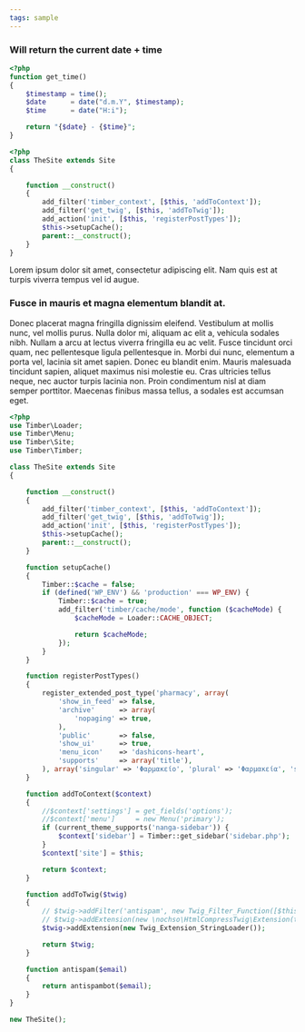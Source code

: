 ```yaml
---
tags: sample
---
```

### Will return the current date + time
```php
<?php
function get_time()
{
    $timestamp = time();
    $date      = date("d.m.Y", $timestamp);
    $time      = date("H:i");

    return "{$date} - {$time}";
}
```
```php
<?php
class TheSite extends Site
{

    function __construct()
    {
        add_filter('timber_context', [$this, 'addToContext']);
        add_filter('get_twig', [$this, 'addToTwig']);
        add_action('init', [$this, 'registerPostTypes']);
        $this->setupCache();
        parent::__construct();
    }
}
```
Lorem ipsum dolor sit amet, consectetur adipiscing elit. Nam quis est at turpis viverra tempus vel id augue.

### Fusce in mauris et magna elementum blandit at.

Donec placerat magna fringilla dignissim eleifend. Vestibulum at mollis nunc, vel mollis purus. Nulla dolor mi, aliquam ac elit a, vehicula sodales nibh. Nullam a arcu at lectus viverra fringilla eu ac velit. Fusce tincidunt orci quam, nec pellentesque ligula pellentesque in. Morbi dui nunc, elementum a porta vel, lacinia sit amet sapien. Donec eu blandit enim. Mauris malesuada tincidunt sapien, aliquet maximus nisi molestie eu. Cras ultricies tellus neque, nec auctor turpis lacinia non. Proin condimentum nisl at diam semper porttitor. Maecenas finibus massa tellus, a sodales est accumsan eget.

```php
<?php
use Timber\Loader;
use Timber\Menu;
use Timber\Site;
use Timber\Timber;

class TheSite extends Site
{

    function __construct()
    {
        add_filter('timber_context', [$this, 'addToContext']);
        add_filter('get_twig', [$this, 'addToTwig']);
        add_action('init', [$this, 'registerPostTypes']);
        $this->setupCache();
        parent::__construct();
    }

    function setupCache()
    {
        Timber::$cache = false;
        if (defined('WP_ENV') && 'production' === WP_ENV) {
            Timber::$cache = true;
            add_filter('timber/cache/mode', function ($cacheMode) {
                $cacheMode = Loader::CACHE_OBJECT;

                return $cacheMode;
            });
        }
    }

    function registerPostTypes()
    {
        register_extended_post_type('pharmacy', array(
            'show_in_feed' => false,
            'archive'      => array(
                'nopaging' => true,
            ),
            'public'       => false,
            'show_ui'      => true,
            'menu_icon'    => 'dashicons-heart',
            'supports'     => array('title'),
        ), array('singular' => 'Φαρμακείο', 'plural' => 'Φαρμακεία', 'slug' => 'pharmacy',));
    }

    function addToContext($context)
    {
        //$context['settings'] = get_fields('options');
        //$context['menu']     = new Menu('primary');
        if (current_theme_supports('nanga-sidebar')) {
            $context['sidebar'] = Timber::get_sidebar('sidebar.php');
        }
        $context['site'] = $this;

        return $context;
    }

    function addToTwig($twig)
    {
        // $twig->addFilter('antispam', new Twig_Filter_Function([$this, 'antispam']));
        // $twig->addExtension(new \nochso\HtmlCompressTwig\Extension(true));
        $twig->addExtension(new Twig_Extension_StringLoader());

        return $twig;
    }

    function antispam($email)
    {
        return antispambot($email);
    }
}

new TheSite();
```
